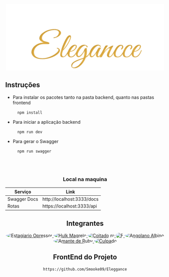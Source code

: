 <div align="center">

<img src="./logo.png">

</div>

 

## Instruções 

- Para instalar os pacotes tanto na pasta backend, quanto nas pastas frontend
    
        npm install
    
- Para iniciar a aplicação backend
    
        npm run dev

- Para gerar o Swagger
    
        npm run swagger

<br>
<br>
<div align="center">

### Local na maquina
| Serviço | Link |
| ------ | ------ |
| Swagger Docs | http://localhost:3333/docs |
| Rotas | https://localhost:3333/api |

<div>

## Integrantes

<div align="center">

<a href="https://github.com/Smooke09">
  <img src="https://avatars.githubusercontent.com/u/90714214?v=4" title="Estagiario Opressor" style="height:50px; border-radius:100%"/>
</a>

<a href="https://github.com/BrenoOliveira2002">
  <img src="https://avatars.githubusercontent.com/u/103545297?v=4" title="Hulk Magrelo" style="height:50px; border-radius:100%"/>
</a>

<a href="https://github.com/CaioCDJ">
  <img src="https://avatars.githubusercontent.com/u/48222542?v=4" title="Coitado n1" style="height:50px; border-radius:100%"/>
</a>

<a href="https://github.com/amandacgoncalves">
  <img src="https://avatars.githubusercontent.com/u/102832741?v=4" title="F" style="height:50px; border-radius:100%"/>
</a>

<a href="https://github.com/RyanGualberto">
<img src="https://avatars.githubusercontent.com/u/88859663?v=4" title="Angolano Albino" style="height:50px; border-radius:100%"/>
</a>

<a href="https://github.com/MatheusSimoes13">
  <img src="https://avatars.githubusercontent.com/u/61594761?v=4" title="Amante de Ruby" style="height:50px; border-radius:100%"/>
</a>

<a href="https://github.com/Doug-Vitor">
  <img src="https://avatars.githubusercontent.com/u/86269254?v=4" title="Culpado" style="height:50px; border-radius:100%"/>
</a>
</div>

## FrontEnd do Projeto

    https://github.com/Smooke09/Eleggance
